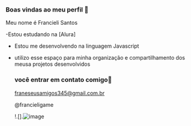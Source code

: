 ### Boas vindas ao meu perfil 💙

Meu nome é Francieli Santos

-Estou estudando na [Alura]

- Estou me desenvolvendo na linguagem Javascript
- utilizo esse espaço para minha organização e compartilhamento dos meusa projetos desenvolvidos

  ### você entrar em contato comigo📩

  franeseusamigos345@gmail.com.br

  @francieligame

  !.[].![image](https://github.com/francieli335/francieligame/assets/173113662/753b87c3-6b31-46b0-b419-5072b97ecf0d)
